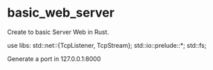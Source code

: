 # basic_web_server

Create to basic Server Web  in Rust.

use libs:
std::net::{TcpListener, TcpStream};
std::io::prelude::*;
std::fs;

Generate a port in 127.0.0.1:8000
